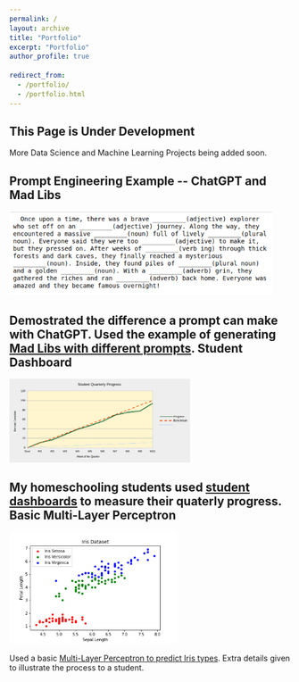 ```yaml
---
permalink: /
layout: archive
title: "Portfolio"
excerpt: "Portfolio"
author_profile: true

redirect_from: 
  - /portfolio/
  - /portfolio.html
---
```


This Page is Under Development
-----

More Data Science and Machine Learning Projects being added soon.

Prompt Engineering Example -- ChatGPT and Mad Libs
------

<img height="150" src="/images/MadLibGenerated.png">

Demostrated the difference a prompt can make with ChatGPT.  Used the example of generating [Mad Libs with different prompts](https://github.com/JennySteichen/JennySteichen.github.io/blob/master/_portfolio/ChatGPT_MadLib_Generator.ipynb).
Student Dashboard
------

<img height="150" src="/images/student_dashboard.png">

My homeschooling students used [student dashboards](https://github.com/JennySteichen/JennySteichen.github.io/blob/master/_portfolio/Student%20Dashboard.fods) to measure their quaterly progress.
Basic Multi-Layer Perceptron
------
  
<img height="200" src="/images/iris_data_scatterplot.png">

Used a basic [Multi-Layer Perceptron to predict Iris types](https://github.com/JennySteichen/JennySteichen.github.io/blob/master/_portfolio/ML%20Iris%20Classification.ipynb).  Extra details given to illustrate the process to a student.
